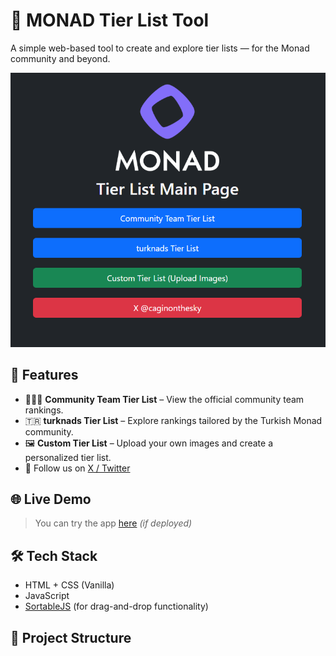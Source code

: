# 🧠 MONAD Tier List Tool

A simple web-based tool to create and explore tier lists — for the Monad community and beyond.

![Monad Tier List Screenshot](./screenshot.png)

## 🚀 Features

- 🧑‍🤝‍🧑 **Community Team Tier List** – View the official community team rankings.
- 🇹🇷 **turknads Tier List** – Explore rankings tailored by the Turkish Monad community.
- 🖼️ **Custom Tier List** – Upload your own images and create a personalized tier list.
- 🔗 Follow us on [X / Twitter](https://twitter.com/caginonthesky)

## 🌐 Live Demo

> You can try the app [here](https://cagin.xyz/tierlist) *(if deployed)*

## 🛠️ Tech Stack

- HTML + CSS (Vanilla)
- JavaScript
- [SortableJS](https://github.com/SortableJS/Sortable) (for drag-and-drop functionality)

## 📁 Project Structure


